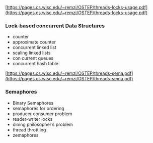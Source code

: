 [https://pages.cs.wisc.edu/~remzi/OSTEP/threads-locks-usage.pdf](https://pages.cs.wisc.edu/~remzi/OSTEP/threads-locks-usage.pdf)

### Lock-based concurrent Data Structures

- counter
- approximate counter
- concurrent linked list
- scaling linked lists
- con current queues
- concurrent hash table

[https://pages.cs.wisc.edu/~remzi/OSTEP/threads-sema.pdf](https://pages.cs.wisc.edu/~remzi/OSTEP/threads-sema.pdf)

### Semaphores

- Binary Semaphores
- semaphores for ordering
- producer consumer problem
- reader-writer locks
- dining philosopher’s problem
- thread throttling
- zemaphores